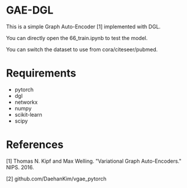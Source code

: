 # GAE-DGL

This is a simple Graph Auto-Encoder [1] implemented with DGL.

You can directly open the 66_train.ipynb to test the model.

You can switch the dataset to use from cora/citeseer/pubmed.

# Requirements
- pytorch
- dgl
- networkx
- numpy
- scikit-learn
- scipy

# References
[1] Thomas N. Kipf and Max Welling. "Variational Graph Auto-Encoders." NIPS. 2016.

[2] github.com/DaehanKim/vgae_pytorch

